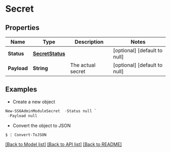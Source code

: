 # Secret
## Properties

Name | Type | Description | Notes
------------ | ------------- | ------------- | -------------
**Status** | [**SecretStatus**](SecretStatus.md) |  | [optional] [default to null]
**Payload** | **String** | The actual secret | [optional] [default to null]

## Examples

- Create a new object
```powershell
New-SS6AdminModuleSecret  -Status null `
 -Payload null
```

- Convert the object to JSON
```powershell
$ | Convert-ToJSON
```


[[Back to Model list]](../README.md#documentation-for-models) [[Back to API list]](../README.md#documentation-for-api-endpoints) [[Back to README]](../README.md)


